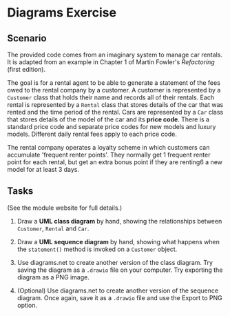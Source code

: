 # Diagrams Exercise

## Scenario

The provided code comes from an imaginary system to manage car rentals.
It is adapted from an example in Chapter 1 of Martin Fowler's *Refactoring*
(first edition).

The goal is for a rental agent to be able to generate a statement of the
fees owed to the rental company by a customer.  A customer is represented by
a `Customer` class that holds their name and records all of their rentals.
Each rental is represented by a `Rental` class that stores details of the
car that was rented and the time period of the rental.  Cars are represented
by a `Car` class that stores details of the model of the car and its
**price code**.  There is a standard price code and separate price codes
for new models and luxury models.  Different daily rental fees apply
to each price code.

The rental company operates a loyalty scheme in which customers can
accumulate 'frequent renter points'.  They normally get 1 frequent renter
point for each rental, but get an extra bonus point if they are renting6
a new model for at least 3 days.

## Tasks

(See the module website for full details.)

1. Draw a **UML class diagram** by hand, showing the relationships between
   `Customer`, `Rental` and `Car`.

2. Draw a **UML sequence diagram** by hand, showing what happens when the
   `statement()` method is invoked on a `Customer` object.

3. Use diagrams.net to create another version of the class diagram.  Try
   saving the diagram as a `.drawio` file on your computer.  Try exporting
   the diagram as a PNG image.

4. (Optional) Use diagrams.net to create another version of the sequence
   diagram.  Once again, save it as a `.drawio` file and use the Export to
   PNG option.
